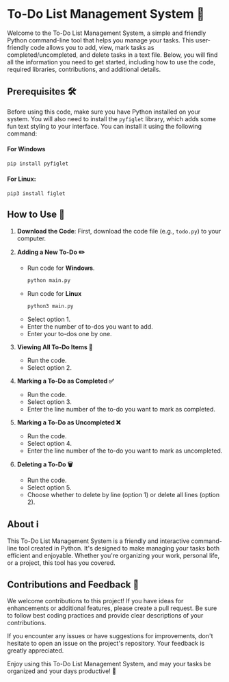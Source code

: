 # To-Do List Management System 📝

Welcome to the To-Do List Management System, a simple and friendly Python command-line tool that helps you manage your tasks. This user-friendly code allows you to add, view, mark tasks as completed/uncompleted, and delete tasks in a text file. Below, you will find all the information you need to get started, including how to use the code, required libraries, contributions, and additional details.

## Prerequisites 🛠️
Before using this code, make sure you have Python installed on your system. You will also need to install the `pyfiglet` library, which adds some fun text styling to your interface. You can install it using the following command:
#### For Windows
```bash
pip install pyfiglet
```
#### For Linux:
    pip3 install figlet

## How to Use 🚀
1. **Download the Code**: First, download the code file (e.g., `todo.py`) to your computer.

2. **Adding a New To-Do ✏️**
   - Run code for **Windows**.
        ```bash
        python main.py
        ```
    - Run code for **Linux**
        ```bash
        python3 main.py
        ```
   - Select option 1.
   - Enter the number of to-dos you want to add.
   - Enter your to-dos one by one.

3. **Viewing All To-Do Items 👀**
   - Run the code.
   - Select option 2.

4. **Marking a To-Do as Completed ✅**
   - Run the code.
   - Select option 3.
   - Enter the line number of the to-do you want to mark as completed.

5. **Marking a To-Do as Uncompleted ❌**
   - Run the code.
   - Select option 4.
   - Enter the line number of the to-do you want to mark as uncompleted.

6. **Deleting a To-Do 🗑️**
   - Run the code.
   - Select option 5.
   - Choose whether to delete by line (option 1) or delete all lines (option 2).

## About ℹ️
This To-Do List Management System is a friendly and interactive command-line tool created in Python. It's designed to make managing your tasks both efficient and enjoyable. Whether you're organizing your work, personal life, or a project, this tool has you covered.

## Contributions and Feedback 🤝
We welcome contributions to this project! If you have ideas for enhancements or additional features, please create a pull request. Be sure to follow best coding practices and provide clear descriptions of your contributions.

If you encounter any issues or have suggestions for improvements, don't hesitate to open an issue on the project's repository. Your feedback is greatly appreciated.

Enjoy using this To-Do List Management System, and may your tasks be organized and your days productive! 🌟
